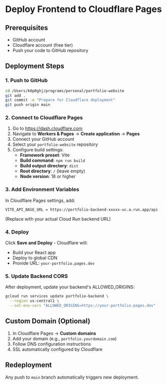 # Deploy Frontend to Cloudflare Pages

## Prerequisites
- GitHub account
- Cloudflare account (free tier)
- Push your code to GitHub repository

## Deployment Steps

### 1. Push to GitHub
```bash
cd /Users/k0p0ghj/programs/personal/portfolio-website
git add .
git commit -m "Prepare for Cloudflare deployment"
git push origin main
```

### 2. Connect to Cloudflare Pages

1. Go to https://dash.cloudflare.com
2. Navigate to **Workers & Pages** → **Create application** → **Pages**
3. Connect your GitHub account
4. Select your `portfolio-website` repository
5. Configure build settings:
   - **Framework preset**: Vite
   - **Build command**: `npm run build`
   - **Build output directory**: `dist`
   - **Root directory**: `/` (leave empty)
   - **Node version**: 18 or higher

### 3. Add Environment Variables

In Cloudflare Pages settings, add:
```
VITE_API_BASE_URL = https://portfolio-backend-xxxxx-uc.a.run.app/api
```
(Replace with your actual Cloud Run backend URL)

### 4. Deploy

Click **Save and Deploy** - Cloudflare will:
- Build your React app
- Deploy to global CDN
- Provide URL: `your-portfolio.pages.dev`

### 5. Update Backend CORS

After deployment, update your backend's ALLOWED_ORIGINS:
```bash
gcloud run services update portfolio-backend \
  --region us-central1 \
  --set-env-vars "ALLOWED_ORIGINS=https://your-portfolio.pages.dev"
```

## Custom Domain (Optional)

1. In Cloudflare Pages → **Custom domains**
2. Add your domain (e.g., `portfolio.yourdomain.com`)
3. Follow DNS configuration instructions
4. SSL automatically configured by Cloudflare

## Redeployment

Any push to `main` branch automatically triggers new deployment.
